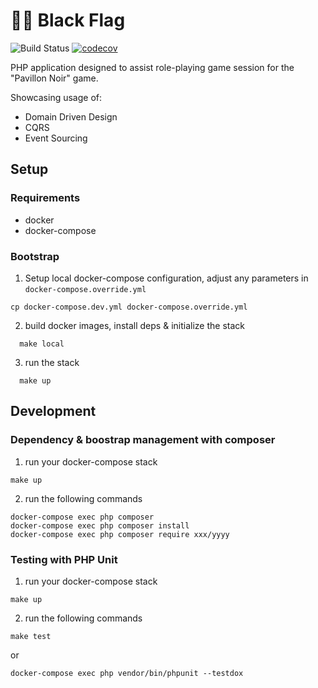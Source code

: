 # :pirate_flag: Black Flag

![Build Status](https://github.com/ludofleury/pavillon-noir/workflows/ci/badge.svg?branch=master) [![codecov](https://codecov.io/gh/ludofleury/pavillon-noir/branch/master/graph/badge.svg)](https://codecov.io/gh/ludofleury/pavillon-noir)

PHP application designed to assist role-playing game session for the "Pavillon Noir" game.

Showcasing usage of:

  - Domain Driven Design
  - CQRS
  - Event Sourcing

## Setup

### Requirements

- docker
- docker-compose

### Bootstrap

1. Setup local docker-compose configuration, adjust any parameters in `docker-compose.override.yml`

```
cp docker-compose.dev.yml docker-compose.override.yml
```

2. build docker images, install deps & initialize the stack

```
  make local
```

3. run the stack

```
  make up
```

## Development

### Dependency & boostrap management with composer

1. run your docker-compose stack

```
make up
```

2. run the following commands

```
docker-compose exec php composer 
docker-compose exec php composer install
docker-compose exec php composer require xxx/yyyy
```

### Testing with PHP Unit

1. run your docker-compose stack

```
make up
```

2. run the following commands

```
make test
```

or

```
docker-compose exec php vendor/bin/phpunit --testdox
```
